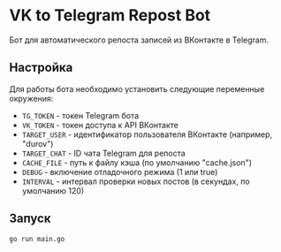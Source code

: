 # VK to Telegram Repost Bot

Бот для автоматического репоста записей из ВКонтакте в Telegram.

## Настройка

Для работы бота необходимо установить следующие переменные окружения:

- `TG_TOKEN` - токен Telegram бота
- `VK_TOKEN` - токен доступа к API ВКонтакте
- `TARGET_USER` - идентификатор пользователя ВКонтакте (например, "durov")
- `TARGET_CHAT` - ID чата Telegram для репоста
- `CACHE_FILE` - путь к файлу кэша (по умолчанию "cache.json")
- `DEBUG` - включение отладочного режима (1 или true)
- `INTERVAL` - интервал проверки новых постов (в секундах, по умолчанию 120)

## Запуск

```bash
go run main.go
```
